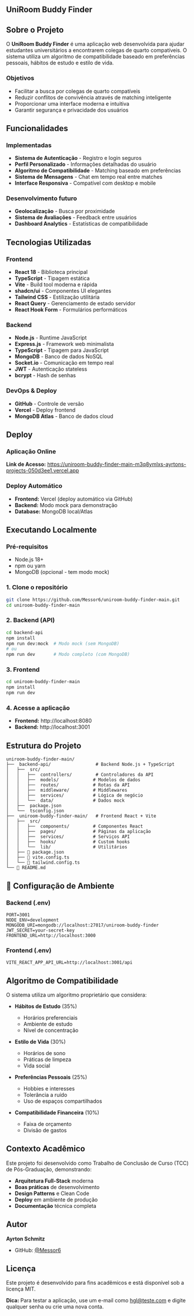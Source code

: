 ## UniRoom Buddy Finder

## Sobre o Projeto

O **UniRoom Buddy Finder** é uma aplicação web desenvolvida para ajudar estudantes universitários a encontrarem colegas de quarto compatíveis. O sistema utiliza um algoritmo de compatibilidade baseado em preferências pessoais, hábitos de estudo e estilo de vida.

### Objetivos
- Facilitar a busca por colegas de quarto compatíveis
- Reduzir conflitos de convivência através de matching inteligente
- Proporcionar uma interface moderna e intuitiva
- Garantir segurança e privacidade dos usuários

## Funcionalidades

### Implementadas
- **Sistema de Autenticação** - Registro e login seguros
- **Perfil Personalizado** - Informações detalhadas do usuário
- **Algoritmo de Compatibilidade** - Matching baseado em preferências
- **Sistema de Mensagens** - Chat em tempo real entre matches
- **Interface Responsiva** - Compatível com desktop e mobile


### Desenvolvimento futuro
- **Geolocalização** - Busca por proximidade
- **Sistema de Avaliações** - Feedback entre usuários
- **Dashboard Analytics** - Estatísticas de compatibilidade

## Tecnologias Utilizadas

### Frontend
- **React 18** - Biblioteca principal
- **TypeScript** - Tipagem estática
- **Vite** - Build tool moderna e rápida
- **shadcn/ui** - Componentes UI elegantes
- **Tailwind CSS** - Estilização utilitária
- **React Query** - Gerenciamento de estado servidor
- **React Hook Form** - Formulários performáticos

### Backend
- **Node.js** - Runtime JavaScript
- **Express.js** - Framework web minimalista
- **TypeScript** - Tipagem para JavaScript
- **MongoDB** - Banco de dados NoSQL
- **Socket.io** - Comunicação em tempo real
- **JWT** - Autenticação stateless
- **bcrypt** - Hash de senhas

### DevOps & Deploy
- **GitHub** - Controle de versão
- **Vercel** - Deploy frontend
- **MongoDB Atlas** - Banco de dados cloud

## Deploy

### Aplicação Online
**Link de Acesso:** https://uniroom-buddy-finder-main-m3q8ymlxs-ayrtons-projects-050d3ee1.vercel.app

### Deploy Automático
- **Frontend:** Vercel (deploy automático via GitHub)
- **Backend:** Modo mock para demonstração
- **Database:** MongoDB local/Atlas

## Executando Localmente

### Pré-requisitos
- Node.js 18+ 
- npm ou yarn
- MongoDB (opcional - tem modo mock)

### 1. Clone o repositório
```bash
git clone https://github.com/Messor6/uniroom-buddy-finder-main.git
cd uniroom-buddy-finder-main
```

### 2. Backend (API)
```bash
cd backend-api
npm install
npm run dev:mock  # Modo mock (sem MongoDB)
# ou
npm run dev       # Modo completo (com MongoDB)
```

### 3. Frontend
```bash
cd uniroom-buddy-finder-main
npm install
npm run dev
```

### 4. Acesse a aplicação
- **Frontend:** http://localhost:8080
- **Backend:** http://localhost:3001

## Estrutura do Projeto

```
uniroom-buddy-finder-main/
├──  backend-api/                 # Backend Node.js + TypeScript
│   ├──  src/
│   │   ├──  controllers/         # Controladores da API
│   │   ├──  models/             # Modelos de dados
│   │   ├──  routes/             # Rotas da API
│   │   ├──  middleware/         # Middlewares
│   │   ├──  services/           # Lógica de negócio
│   │   └──  data/               # Dados mock
│   ├──  package.json
│   └──  tsconfig.json
├──  uniroom-buddy-finder-main/   # Frontend React + Vite
│   ├──  src/
│   │   ├──  components/         # Componentes React
│   │   ├──  pages/              # Páginas da aplicação
│   │   ├──  services/           # Serviços API
│   │   ├──  hooks/              # Custom hooks
│   │   └──  lib/                # Utilitários
│   ├── 📄 package.json
│   ├── 📄 vite.config.ts
│   └── 📄 tailwind.config.ts
└── 📄 README.md
```

## 🔧 Configuração de Ambiente

### Backend (.env)
```env
PORT=3001
NODE_ENV=development
MONGODB_URI=mongodb://localhost:27017/uniroom-buddy-finder
JWT_SECRET=your-secret-key
FRONTEND_URL=http://localhost:3000
```

### Frontend (.env)
```env
VITE_REACT_APP_API_URL=http://localhost:3001/api
```

## Algoritmo de Compatibilidade

O sistema utiliza um algoritmo proprietário que considera:

- **Hábitos de Estudo** (35%)
  - Horários preferenciais
  - Ambiente de estudo
  - Nível de concentração

- **Estilo de Vida** (30%)
  - Horários de sono
  - Práticas de limpeza
  - Vida social

- **Preferências Pessoais** (25%)
  - Hobbies e interesses
  - Tolerância a ruído
  - Uso de espaços compartilhados

- **Compatibilidade Financeira** (10%)
  - Faixa de orçamento
  - Divisão de gastos

## Contexto Acadêmico

Este projeto foi desenvolvido como Trabalho de Conclusão de Curso (TCC) de Pós-Graduação, demonstrando:

- **Arquitetura Full-Stack** moderna
- **Boas práticas** de desenvolvimento
- **Design Patterns** e Clean Code
- **Deploy** em ambiente de produção
- **Documentação** técnica completa

## Autor

**Ayrton Schmitz**
- GitHub: [@Messor6](https://github.com/Messor6)

## Licença

Este projeto é desenvolvido para fins acadêmicos e está disponível sob a licença MIT.


 **Dica:** Para testar a aplicação, use um e-mail como hgl@teste.com e digite qualquer senha ou crie uma nova conta.
